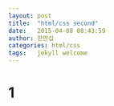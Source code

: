 ```yaml
---
layout: post
title:  "html/css second"
date:   2015-04-08 08:43:59
author: 한만섭
categories: html/css
tags:	jekyll welcome
---
```


# 1
